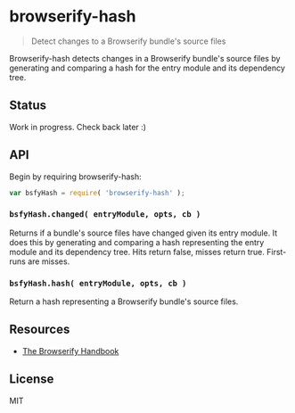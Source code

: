# browserify-hash

> Detect changes to a Browserify bundle's source files

Browserify-hash detects changes in a Browserify bundle's source files by
generating and comparing a hash for the entry module and its dependency tree.

## Status

Work in progress. Check back later :)

## API

Begin by requiring browserify-hash:

```js
var bsfyHash = require( 'browserify-hash' );
```

### `bsfyHash.changed( entryModule, opts, cb )`

Returns if a bundle's source files have changed given its entry module. It does
this by generating and comparing a hash representing the entry module and its
dependency tree. Hits return false, misses return true. First-runs are misses.

### `bsfyHash.hash( entryModule, opts, cb )`

Return a hash representing a Browserify bundle's source files.

## Resources

- [The Browserify Handbook](https://github.com/substack/browserify-handbook)

## License

MIT
